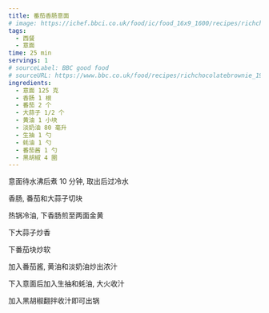 ```yaml
---
title: 番茄香肠意面
# image: https://ichef.bbci.co.uk/food/ic/food_16x9_1600/recipes/richchocolatebrownie_1933_16x9.jpg
tags:
  - 西餐
  - 意面
time: 25 min
servings: 1
# sourceLabel: BBC good food
# sourceURL: https://www.bbc.co.uk/food/recipes/richchocolatebrownie_1933/
ingredients:
  - 意面 125 克
  - 香肠 1 根
  - 番茄 2 个
  - 大蒜子 1/2 个
  - 黄油 1 小块
  - 淡奶油 80 毫升
  - 生抽 1 勺
  - 蚝油 1 勺
  - 番茄酱 1 勺
  - 黑胡椒 4 圈
---
```


意面待水沸后煮 10 分钟, 取出后过冷水

香肠, 番茄和大蒜子切块

热锅冷油, 下香肠煎至两面金黄

下大蒜子炒香

下番茄块炒软

加入番茄酱, 黄油和淡奶油炒出浓汁

下入意面后加入生抽和蚝油, 大火收汁

加入黑胡椒翻拌收汁即可出锅